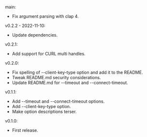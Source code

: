 main:
  * Fix argument parsing with clap 4.

v0.2.2 - 2022-11-10:
  * Update dependencies.

v0.2.1:
  * Add support for CURL multi handles.

v0.2.0:
  * Fix spelling of --client-key-type option and add it to the README.
  * Tweak README.md security considerations.
  * Update README.md for --timeout and --connect-timeout.

v0.1.1:
  * Add --timeout and --connect-timeout options.
  * Add --client-key-type option.
  * Make option descriptions terser.

v0.1.0:
  * First release.
